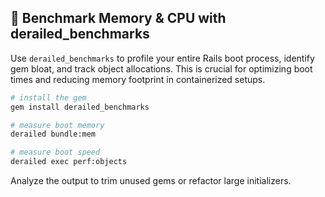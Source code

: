 ## 🚂 Benchmark Memory & CPU with derailed_benchmarks
Use `derailed_benchmarks` to profile your entire Rails boot process, identify gem bloat, and track object allocations. This is crucial for optimizing boot times and reducing memory footprint in containerized setups.

```bash
# install the gem
gem install derailed_benchmarks

# measure boot memory
derailed bundle:mem

# measure boot speed
derailed exec perf:objects
```

Analyze the output to trim unused gems or refactor large initializers.